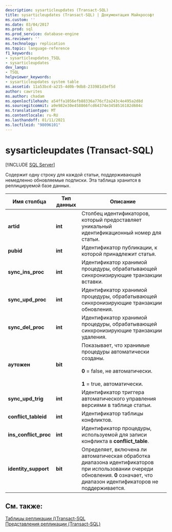 ```yaml
---
description: sysarticleupdates (Transact-SQL)
title: sysarticleupdates (Transact-SQL) | Документация Майкрософт
ms.custom: ''
ms.date: 03/04/2017
ms.prod: sql
ms.prod_service: database-engine
ms.reviewer: ''
ms.technology: replication
ms.topic: language-reference
f1_keywords:
- sysarticleupdates_TSQL
- sysarticleupdates
dev_langs:
- TSQL
helpviewer_keywords:
- sysarticleupdates system table
ms.assetid: 11a53bcd-a215-4d0b-9db8-233981d3ef5d
author: cawrites
ms.author: chadam
ms.openlocfilehash: a54ffa1056efb88336a776cf2a243c4e495a2d8d
ms.sourcegitcommit: a9e982e30e458866fcd64374e3458516182d604c
ms.translationtype: MT
ms.contentlocale: ru-RU
ms.lasthandoff: 01/11/2021
ms.locfileid: "98096101"
---
```

# <a name="sysarticleupdates-transact-sql"></a>sysarticleupdates (Transact-SQL)
[!INCLUDE [SQL Server](../../includes/applies-to-version/sqlserver.md)]

  Содержит одну строку для каждой статьи, поддерживающей немедленно обновляемые подписки. Эта таблица хранится в реплицируемой базе данных.  
  
|Имя столбца|Тип данных|Описание|  
|-----------------|---------------|-----------------|  
|**artid**|**int**|Столбец идентификаторов, который предоставляет уникальный идентификационный номер для статьи.|  
|**pubid**|**int**|Идентификатор публикации, к которой принадлежит статья.|  
|**sync_ins_proc**|**int**|Идентификатор хранимой процедуры, обрабатывающей синхронизирующие транзакции вставки. |  
|**sync_upd_proc**|**int**|Идентификатор хранимой процедуры, обрабатывающей синхронизирующие транзакции обновления. |  
|**sync_del_proc**|**int**|Идентификатор хранимой процедуры, обрабатывающей синхронизирующие транзакции удаления. |  
|**аутожен**|**bit**|Показывает, что хранимые процедуры автоматически созданы.<br /><br /> **0** = false, не автоматически.<br /><br /> **1** = true, автоматически.|  
|**sync_upd_trig**|**int**|Идентификатор триггера автоматического управления версиями в таблице статьи. |  
|**conflict_tableid**|**int**|Идентификатор таблицы конфликтов.|  
|**ins_conflict_proc**|**int**|Идентификатор процедуры, используемой для записи конфликта в **conflict_table**.|  
|**identity_support**|**bit**|Определяет, включена ли автоматическая обработка диапазона идентификаторов при использовании очереди обновления.  **0** означает, что диапазон идентификаторов не поддерживается.|  
  
## <a name="see-also"></a>См. также:  
 [Таблицы репликации &#40;&#41;Transact-SQL ](../../relational-databases/system-tables/replication-tables-transact-sql.md)   
 [Представления репликации (Transact-SQL)](../../relational-databases/system-views/replication-views-transact-sql.md)  
  
  
